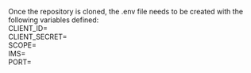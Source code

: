 Once the repository is cloned, the .env file needs to be created with the following variables defined:<br>
CLIENT_ID=<br>
CLIENT_SECRET=<br>
SCOPE=<br>
IMS=<br>
PORT=<br/>
